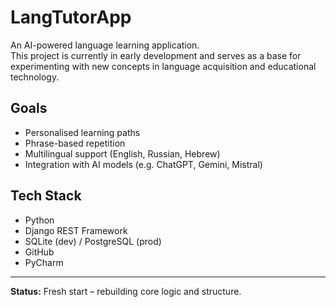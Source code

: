# LangTutorApp

An AI-powered language learning application.  
This project is currently in early development and serves as a base for experimenting with new concepts in language acquisition and educational technology.

## Goals

- Personalised learning paths
- Phrase-based repetition
- Multilingual support (English, Russian, Hebrew)
- Integration with AI models (e.g. ChatGPT, Gemini, Mistral)

## Tech Stack

- Python
- Django REST Framework
- SQLite (dev) / PostgreSQL (prod)
- GitHub
- PyCharm

---

**Status:** Fresh start – rebuilding core logic and structure.
